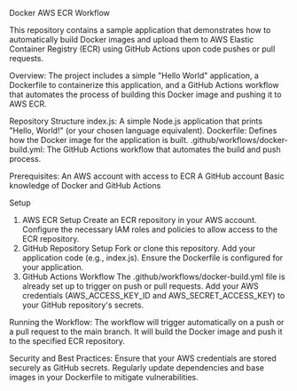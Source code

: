 Docker AWS ECR Workflow

This repository contains a sample application that demonstrates how to automatically build Docker images and upload them to AWS Elastic Container Registry (ECR) using GitHub Actions upon code pushes or pull requests.

Overview:
The project includes a simple "Hello World" application, a Dockerfile to containerize this application, and a GitHub Actions workflow that automates the process of building this Docker image and pushing it to AWS ECR.

Repository Structure
index.js: A simple Node.js application that prints "Hello, World!" (or your chosen language equivalent).
Dockerfile: Defines how the Docker image for the application is built.
.github/workflows/docker-build.yml: The GitHub Actions workflow that automates the build and push process.

Prerequisites: 
An AWS account with access to ECR
A GitHub account
Basic knowledge of Docker and GitHub Actions

Setup
1. AWS ECR Setup
Create an ECR repository in your AWS account.
Configure the necessary IAM roles and policies to allow access to the ECR repository.
2. GitHub Repository Setup
Fork or clone this repository.
Add your application code (e.g., index.js).
Ensure the Dockerfile is configured for your application.
3. GitHub Actions Workflow
The .github/workflows/docker-build.yml file is already set up to trigger on push or pull requests.
Add your AWS credentials (AWS_ACCESS_KEY_ID and AWS_SECRET_ACCESS_KEY) to your GitHub repository's secrets.

Running the Workflow:
The workflow will trigger automatically on a push or a pull request to the main branch.
It will build the Docker image and push it to the specified ECR repository.

Security and Best Practices:
Ensure that your AWS credentials are stored securely as GitHub secrets.
Regularly update dependencies and base images in your Dockerfile to mitigate vulnerabilities.
